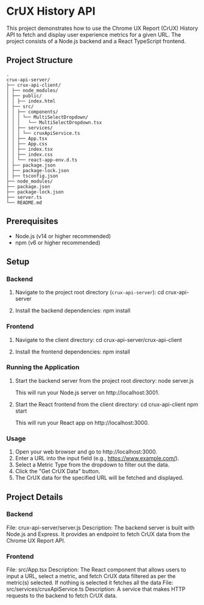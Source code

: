 # CrUX History API

This project demonstrates how to use the Chrome UX Report (CrUX) History API to fetch and display user experience metrics for a given URL. The project consists of a Node.js backend and a React TypeScript frontend.

## Project Structure

    .
    crux-api-server/
    ├── crux-api-client/
    │ ├── node_modules/
    │ ├── public/
    │ │ ├── index.html
    │ ├── src/
    │ │ ├── components/
    │ │ │ └── MultiSelectDropdown/
    │ │ │   └── MultiSelectDropdown.tsx
    │ │ ├── services/
    │ │ │ └── cruxApiService.ts
    │ │ ├── App.tsx
    │ │ ├── App.css
    │ │ ├── index.tsx
    │ │ ├── index.css
    │ │ └── react-app-env.d.ts
    │ ├── package.json
    │ ├── package-lock.json
    │ ├── tsconfig.json
    ├── node_modules/
    ├── package.json
    ├── package-lock.json
    ├── server.ts
    └── README.md


## Prerequisites

- Node.js (v14 or higher recommended)
- npm (v6 or higher recommended)

## Setup

### Backend

1. Navigate to the project root directory (`crux-api-server`):
   cd crux-api-server

2. Install the backend dependencies:
    npm install


### Frontend
1. Navigate to the client directory:
    cd crux-api-server/crux-api-client

2. Install the frontend dependencies:
    npm install

### Running the Application

1. Start the backend server from the project root directory:
    node server.js

    This will run your Node.js server on http://localhost:3001.

2. Start the React frontend from the client directory:
    cd crux-api-client
    npm start

    This will run your React app on http://localhost:3000.

### Usage
1. Open your web browser and go to http://localhost:3000.
2. Enter a URL into the input field (e.g., https://www.example.com/).
3. Select a Metric Type from the dropdown to filter out the data.
4. Click the "Get CrUX Data" button.
5. The CrUX data for the specified URL will be fetched and displayed.

## Project Details
### Backend

File: crux-api-server/server.js
Description: The backend server is built with Node.js and Express. It provides an endpoint to fetch CrUX data from the Chrome UX Report API.

### Frontend

File: src/App.tsx
Description: The React component that allows users to input a URL, select a metric, and fetch CrUX data filtered as per the metric(s) selected. If nothing is selected it fetches all the data
File: src/services/cruxApiService.ts
Description: A service that makes HTTP requests to the backend to fetch CrUX data.
